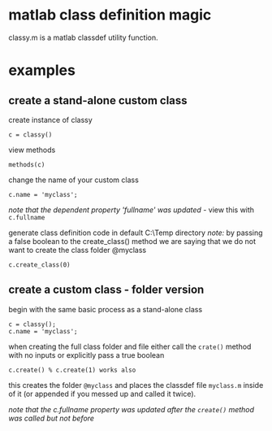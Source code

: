 # matlab class definition magic

classy.m is a matlab classdef utility function.

# examples

## create a stand-alone custom class

create instance of classy
```
c = classy()
```

view methods
```
methods(c)
```

change the name of your custom class
```
c.name = 'myclass';
```

*note that the dependent property 'fullname' was updated* - view this with `c.fullname`


generate class definition code in default C:\Temp directory
    *note:* by passing a false boolean to the create_class() method we are saying that we do not want to create the class folder @myclass
```
c.create_class(0)
```

## create a custom class - folder version
begin with the same basic process as a stand-alone class
```
c = classy();
c.name = 'myclass';
```

when creating the full class folder and file either call the `crate()` method with no inputs or explicitly pass a true boolean  
```
c.create() % c.create(1) works also
```

this creates the folder `@myclass` and places the classdef file `myclass.m` inside of it (or appended if you messed up and called it twice).

*note that the c.fullname property was updated after the `create()` method was called but not before*
